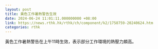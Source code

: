 ```yaml
---
layout: post
title: 黃色工作暑熱警告生效
date: 2024-06-24 11:01:11.000000000 +08:00
link: https://news.rthk.hk/rthk/ch/component/k2/1758759-20240624.htm
categories: rthk
---
```


黃色工作暑熱警告在上午11時生效，表示部分工作環境的熱壓力頗高。
